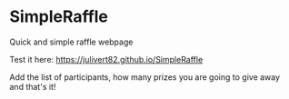 # SimpleRaffle
Quick and simple raffle webpage

Test it here: https://julivert82.github.io/SimpleRaffle

Add the list of participants, how many prizes you are going to give away and that's it!
